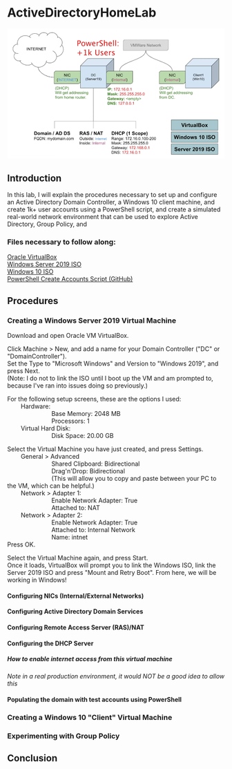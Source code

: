 # ActiveDirectoryHomeLab
<img src="/images/main_diagram.png">

## Introduction
In this lab, I will explain the procedures necessary to set up and configure an Active Directory Domain Controller, a Windows 10 client machine, and create 1k+ user accounts using a PowerShell script, and create a simulated real-world network environment that can be used to explore Active Directory, Group Policy, and 

### Files necessary to follow along:
<a href="https://www.virtualbox.org/wiki/Downloads">Oracle VirtualBox</a><br />
<a href="https://www.microsoft.com/en-us/evalcenter/download-windows-server-2019">Windows Server 2019 ISO</a><br />
<a href="https://www.microsoft.com/en-us/software-download/windows10">Windows 10 ISO</a><br />
<a href="https://github.com/joshmadakor1/AD_PS">PowerShell Create Accounts Script (GitHub)</a>

## Procedures
### Creating a Windows Server 2019 Virtual Machine
Download and open Oracle VM VirtualBox.

Click Machine > New, and add a name for your Domain Controller ("DC" or "DomainController").<br />
Set the Type to "Microsoft Windows" and Version to "Windows 2019", and press Next.<br />
(Note: I do not to link the ISO until I boot up the VM and am prompted to, because I've ran into issues doing so previously.)<br />

For the following setup screens, these are the options I used:<br />
&nbsp;&nbsp;&nbsp;&nbsp;&nbsp;&nbsp;&nbsp;&nbsp;Hardware:<br />
&nbsp;&nbsp;&nbsp;&nbsp;&nbsp;&nbsp;&nbsp;&nbsp;&nbsp;&nbsp;&nbsp;&nbsp;&nbsp;&nbsp;&nbsp;&nbsp;&nbsp;&nbsp;&nbsp;&nbsp;&nbsp;&nbsp;&nbsp;&nbsp;&nbsp;&nbsp;Base Memory: 2048 MB<br />
&nbsp;&nbsp;&nbsp;&nbsp;&nbsp;&nbsp;&nbsp;&nbsp;&nbsp;&nbsp;&nbsp;&nbsp;&nbsp;&nbsp;&nbsp;&nbsp;&nbsp;&nbsp;&nbsp;&nbsp;&nbsp;&nbsp;&nbsp;&nbsp;&nbsp;&nbsp;Processors: 1<br />
&nbsp;&nbsp;&nbsp;&nbsp;&nbsp;&nbsp;&nbsp;&nbsp;Virtual Hard Disk:<br />
&nbsp;&nbsp;&nbsp;&nbsp;&nbsp;&nbsp;&nbsp;&nbsp;&nbsp;&nbsp;&nbsp;&nbsp;&nbsp;&nbsp;&nbsp;&nbsp;&nbsp;&nbsp;&nbsp;&nbsp;&nbsp;&nbsp;&nbsp;&nbsp;&nbsp;&nbsp;Disk Space: 20.00 GB<br />

Select the Virtual Machine you have just created, and press Settings.<br />
&nbsp;&nbsp;&nbsp;&nbsp;&nbsp;&nbsp;&nbsp;&nbsp;General > Advanced<br />
&nbsp;&nbsp;&nbsp;&nbsp;&nbsp;&nbsp;&nbsp;&nbsp;&nbsp;&nbsp;&nbsp;&nbsp;&nbsp;&nbsp;&nbsp;&nbsp;&nbsp;&nbsp;&nbsp;&nbsp;&nbsp;&nbsp;&nbsp;&nbsp;&nbsp;&nbsp;Shared Clipboard:&nbsp;Bidirectional<br />
&nbsp;&nbsp;&nbsp;&nbsp;&nbsp;&nbsp;&nbsp;&nbsp;&nbsp;&nbsp;&nbsp;&nbsp;&nbsp;&nbsp;&nbsp;&nbsp;&nbsp;&nbsp;&nbsp;&nbsp;&nbsp;&nbsp;&nbsp;&nbsp;&nbsp;&nbsp;Drag'n'Drop:&nbsp;Bidirectional<br />
&nbsp;&nbsp;&nbsp;&nbsp;&nbsp;&nbsp;&nbsp;&nbsp;&nbsp;&nbsp;&nbsp;&nbsp;&nbsp;&nbsp;&nbsp;&nbsp;&nbsp;&nbsp;&nbsp;&nbsp;&nbsp;&nbsp;&nbsp;&nbsp;&nbsp;&nbsp;(This will allow you to copy and paste between your PC to the VM, which can be helpful.)<br />
&nbsp;&nbsp;&nbsp;&nbsp;&nbsp;&nbsp;&nbsp;&nbsp;Network > Adapter 1:<br />
&nbsp;&nbsp;&nbsp;&nbsp;&nbsp;&nbsp;&nbsp;&nbsp;&nbsp;&nbsp;&nbsp;&nbsp;&nbsp;&nbsp;&nbsp;&nbsp;&nbsp;&nbsp;&nbsp;&nbsp;&nbsp;&nbsp;&nbsp;&nbsp;&nbsp;&nbsp;Enable Network Adapter: True<br />
&nbsp;&nbsp;&nbsp;&nbsp;&nbsp;&nbsp;&nbsp;&nbsp;&nbsp;&nbsp;&nbsp;&nbsp;&nbsp;&nbsp;&nbsp;&nbsp;&nbsp;&nbsp;&nbsp;&nbsp;&nbsp;&nbsp;&nbsp;&nbsp;&nbsp;&nbsp;Attached to: NAT<br />
&nbsp;&nbsp;&nbsp;&nbsp;&nbsp;&nbsp;&nbsp;&nbsp;Network > Adapter 2:<br />
&nbsp;&nbsp;&nbsp;&nbsp;&nbsp;&nbsp;&nbsp;&nbsp;&nbsp;&nbsp;&nbsp;&nbsp;&nbsp;&nbsp;&nbsp;&nbsp;&nbsp;&nbsp;&nbsp;&nbsp;&nbsp;&nbsp;&nbsp;&nbsp;&nbsp;&nbsp;Enable Network Adapter: True<br />
&nbsp;&nbsp;&nbsp;&nbsp;&nbsp;&nbsp;&nbsp;&nbsp;&nbsp;&nbsp;&nbsp;&nbsp;&nbsp;&nbsp;&nbsp;&nbsp;&nbsp;&nbsp;&nbsp;&nbsp;&nbsp;&nbsp;&nbsp;&nbsp;&nbsp;&nbsp;Attached to: Internal Network<br />
&nbsp;&nbsp;&nbsp;&nbsp;&nbsp;&nbsp;&nbsp;&nbsp;&nbsp;&nbsp;&nbsp;&nbsp;&nbsp;&nbsp;&nbsp;&nbsp;&nbsp;&nbsp;&nbsp;&nbsp;&nbsp;&nbsp;&nbsp;&nbsp;&nbsp;&nbsp;Name: intnet<br />
Press OK.<br />

Select the Virtual Machine again, and press Start.<br />
Once it loads, VirtualBox will prompt you to link the Windows ISO, link the Server 2019 ISO and press "Mount and Retry Boot".
From here, we will be working in Windows!

#### Configuring NICs (Internal/External Networks)

#### Configuring Active Directory Domain Services

#### Configuring Remote Access Server (RAS)/NAT

#### Configuring the DHCP Server

##### How to enable internet access from this virtual machine
*Note in a real production environment, it would NOT be a good idea to allow this*

#### Populating the domain with test accounts using PowerShell

### Creating a Windows 10 "Client" Virtual Machine

### Experimenting with Group Policy 

## Conclusion
